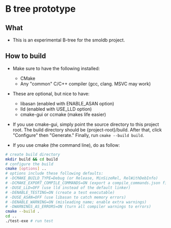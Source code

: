 # B tree prototype

## What

- This is an experimental B-tree for the smoldb project.

## How to build

- Make sure to have the following installed:
  - CMake
  - Any "common" C/C++ compiler (gcc, clang. MSVC may work)

- These are optional, but nice to have:
  - libasan (enabled with ENABLE_ASAN option)
  - lld (enabled with USE_LLD option)
  - cmake-gui or ccmake (makes life easier)

- If you use cmake-gui, simply point the source directory to this project root.
The build directory should be {project-root}/build. After that, click "Configure"
then "Generate." Finally, run `cmake --build build`.

- If you use cmake (the command line), do as follow:

```bash
# create build directory
mkdir build && cd build
# configure the build
cmake [options] ..
# options include these following defaults:
# -DCMAKE_BUILD_TYPE=Debug (or Release, MinSizeRel, RelWithDebInfo)
# -DCMAKE_EXPORT_COMPILE_COMMANDS=ON (export a compile_commands.json file)
# -DUSE_LLD=OFF (use lld instead of the default linker)
# -DENABLE_TESTING=ON (create a test executable)
# -DUSE_ASAN=OFF (use libasan to catch memory errors)
# -DENABLE_WARNING=ON (misleading name; enable extra warnings)
# -DWARNINGS_AS_ERRORS=ON (turn all compiler warnings to errors)
cmake --build .
cd ..
./test-exe # run test
```
